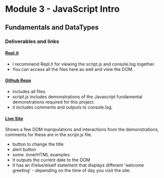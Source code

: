 # Module 3 - JavaScript Intro 
## Fundamentals and DataTypes

### Deliverables and links

#### [Repl.it](https://replit.com/@ArnaVala/JS-Fundamentals-DataTypes#script.js)
- I recommend Repl.it for viewing the script.js and console.log together.
- You can access all the files here as well and view the DOM.

#### [Github Repo](https://github.com/ArnaVala/JS-Fundamentals-DataTypes)
- includes all files.
- script.js includes demonstrations of the Javascript fundamental demonstrations required for this project. 
- it includes comments and outputs to console.log.

#### [Live Site](https://av-js-fundamentals-datatypes.netlify.app/)
Shows a few DOM manipulations and interactions from the demonstrations, comments for these are in the script.js file.
- button to change the title
- alert button
- some .innerHTML examples.
- It outputs the current date to the DOM
- It has an if/else/elseif statement that displays different 'welcome greeting' - depending on the time of day you visit the site.

